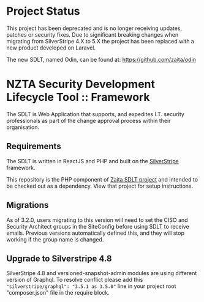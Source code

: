 # Project Status
This project has been deprecated and is no longer receiving updates, patches or security fixes. Due to significant breaking changes when migrating from SilverStripe 4.X to 5.X the project has been replaced with a new product developed on Laravel. 

The new SDLT, named Odin, can be found at: https://github.com/zaita/odin

# NZTA Security Development Lifecycle Tool :: Framework

The SDLT is Web Application that supports, and expedites I.T. security professionals as part of the change approval process within their organisation.

## Requirements

The SDLT is written in ReactJS and PHP and built on the [SilverStripe](https://silverstripe.org) framework.

This repository is the PHP component of [Zaita SDLT project](https://github.com/zaita/sdlt) and intended to be checked out as a dependency. View that project for setup instructions.

## Migrations
As of 3.2.0, users migrating to this version will need to set the CISO and Security Architect groups in the SiteConfig before using SDLT to receive emails. Previous versions automatically defined this, and they will stop working if the group name is changed.

## Upgrade to Silverstripe 4.8
SilverStripe 4.8 and versioned-snapshot-admin modules are using different version of Graphql. To resolve conflict please add this `"silverstripe/graphql": "3.5.1 as 3.5.0"` line in your project root "composer.json" file in the require block.
